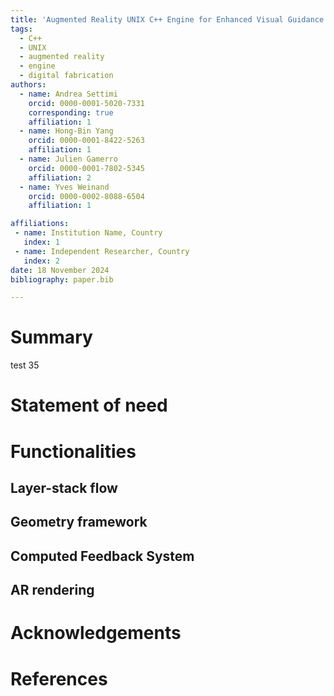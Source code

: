 ```yaml
---
title: 'Augmented Reality UNIX C++ Engine for Enhanced Visual Guidance in Woodworking'  # TODO: improve title
tags:
  - C++
  - UNIX
  - augmented reality
  - engine
  - digital fabrication
authors:
  - name: Andrea Settimi
    orcid: 0000-0001-5020-7331
    corresponding: true
    affiliation: 1
  - name: Hong-Bin Yang
    orcid: 0000-0001-8422-5263
    affiliation: 1
  - name: Julien Gamerro
    orcid: 0000-0001-7802-5345
    affiliation: 2
  - name: Yves Weinand
    orcid: 0000-0002-8088-6504
    affiliation: 1

affiliations:
 - name: Institution Name, Country
   index: 1
 - name: Independent Researcher, Country
   index: 2
date: 18 November 2024
bibliography: paper.bib

---
```


<!--
# Structure of the paper

- (0) Summary (MAX 50 words) - ANDREA
- (1) Statement of need (MAX 125 words) - ANDREA
- (2) Functionalities (MAX 100 words) - ANDREA
- (1.1) Layer-stack flow (MAX 150 words) - ANDREA
- (1.2) Geometry framework (MAX 200 words) - HONG-BIN
- (1.3) AR rendering (MAX 150 words) - HONG-BIN
- (1.4) Computed Feedback System (MAX 150 words) - ANDREA
- (2) Acknowledgements - ANDREA
- (3) References - ANDREA
-->

# Summary

test 35
<!-- this is a sort of abstract. (MAX 50 words) -->
<!-- ![Test image captation.](01_fig_placeholder.png){ width=20% } -->


# Statement of need

<!--
aka "state-of-the-art". This is a context introduction and brief state-of-the-art. (MAX 125 words)
-->

# Functionalities

<!--
brief introduction to the general functioning and the following sections. (MAX 75 words)
It might include details that are no more mentioned in the following sections like:
- the hardware used (x64, monocular camera, etc.)
- ...
-->

## Layer-stack flow

<!--
this section should illustrate the layer stack system and the applicaton.h how ti workds. To be included:
    -a) a scheme (mermaid))
    -b) a description (MAX 150 words)
-->

## Geometry framework

<!--
this section should illustrate the layer stack system and the applicaton.h how it workds. To be included:
    -a) a scheme (mermaid))
    -b) a description (MAX 150 words)
-->


## Computed Feedback System

<!--
this section should illustrate the feedback system and how the layerFeeddback can get all the information from the other layers and use the geometry system at its convinience. To be included:
    -a) a scheme (mermaid))
    -b) a description (MAX 150 words)
-->

## AR rendering

<!--
this section should include:
    -a) a scheme of the layer system and general application.h structure
    -b) a brief description of its functioning (maybe with a smal snippet of code on how to instantiate a  point (MAX 150 words)
-->

# Acknowledgements

<!-- list of contributors -->

# References

<!--
Citations to entries in paper.bib should be in
[rMarkdown](http://rmarkdown.rstudio.com/authoring_bibliographies_and_citations.html)
format.

If you want to cite a software repository URL (e.g. something on GitHub without a preferred
citation) then you can do it with the example BibTeX entry below for @fidgit.

For a quick reference, the following citation commands can be used:
- `@author:2001`  ->  "Author et al. (2001)"
- `[@author:2001]` -> "(Author et al., 2001)"
- `[@author1:2001; @author2:2001]` -> "(Author1 et al., 2001; Author2 et al., 2002)"
-->


